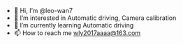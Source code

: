 - 👋 Hi, I’m @leo-wan7
- 👀 I’m interested in Automatic driving, Camera calibration
- 🌱 I’m currently learning Automatic driving
- 📫 How to reach me wly2017aaaa@163.com

<!---
leo-wan7/leo-wan7 is a ✨ special ✨ repository because its `README.md` (this file) appears on your GitHub profile.
You can click the Preview link to take a look at your changes.
--->
